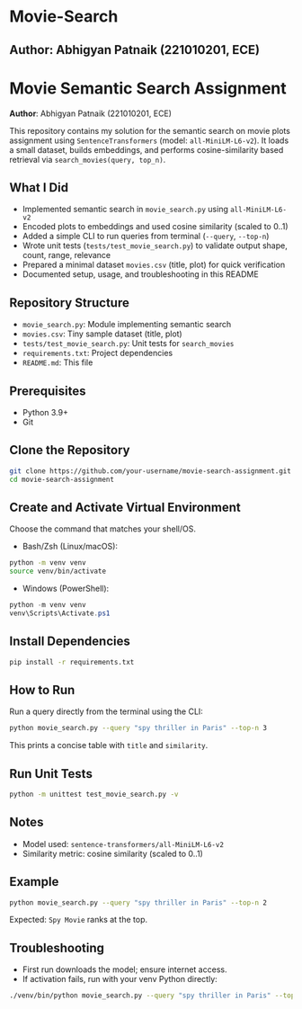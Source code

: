 # Movie-Search

## **Author**: Abhigyan Patnaik (221010201, ECE)

# Movie Semantic Search Assignment

**Author**: Abhigyan Patnaik (221010201, ECE)

This repository contains my solution for the semantic search on movie plots assignment using `SentenceTransformers` (model: `all-MiniLM-L6-v2`). It loads a small dataset, builds embeddings, and performs cosine-similarity based retrieval via `search_movies(query, top_n)`.

## What I Did
- Implemented semantic search in `movie_search.py` using `all-MiniLM-L6-v2`
- Encoded plots to embeddings and used cosine similarity (scaled to 0..1)
- Added a simple CLI to run queries from terminal (`--query`, `--top-n`)
- Wrote unit tests (`tests/test_movie_search.py`) to validate output shape, count, range, relevance
- Prepared a minimal dataset `movies.csv` (title, plot) for quick verification
- Documented setup, usage, and troubleshooting in this README

## Repository Structure
- `movie_search.py`: Module implementing semantic search
- `movies.csv`: Tiny sample dataset (title, plot)
- `tests/test_movie_search.py`: Unit tests for `search_movies`
- `requirements.txt`: Project dependencies
- `README.md`: This file

## Prerequisites
- Python 3.9+
- Git

## Clone the Repository
```bash
git clone https://github.com/your-username/movie-search-assignment.git
cd movie-search-assignment
```

## Create and Activate Virtual Environment
Choose the command that matches your shell/OS.

- Bash/Zsh (Linux/macOS):
```bash
python -m venv venv
source venv/bin/activate
```

- Windows (PowerShell):
```powershell
python -m venv venv
venv\Scripts\Activate.ps1
```

## Install Dependencies
```bash
pip install -r requirements.txt
```

## How to Run
Run a query directly from the terminal using the CLI:
```bash
python movie_search.py --query "spy thriller in Paris" --top-n 3
```
This prints a concise table with `title` and `similarity`.

## Run Unit Tests
```bash
python -m unittest test_movie_search.py -v
```

## Notes
- Model used: `sentence-transformers/all-MiniLM-L6-v2`
- Similarity metric: cosine similarity (scaled to 0..1)

## Example
```bash
python movie_search.py --query "spy thriller in Paris" --top-n 2
```
Expected: `Spy Movie` ranks at the top.

## Troubleshooting
- First run downloads the model; ensure internet access.
- If activation fails, run with your venv Python directly:
```bash
./venv/bin/python movie_search.py --query "spy thriller in Paris" --top-n 3
```
